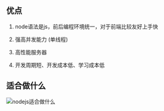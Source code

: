 ## 优点

1. node语法是js，前后编程环境统一，对于前端比较友好上手快

2. 强高并发能力 (单线程)

3. 高性能服务器

4. 开发周期短、开发成本低、学习成本低

## 适合做什么

![nodejs适合做什么](http://blog.fueson.top/18-11-22/55853958.jpg)
